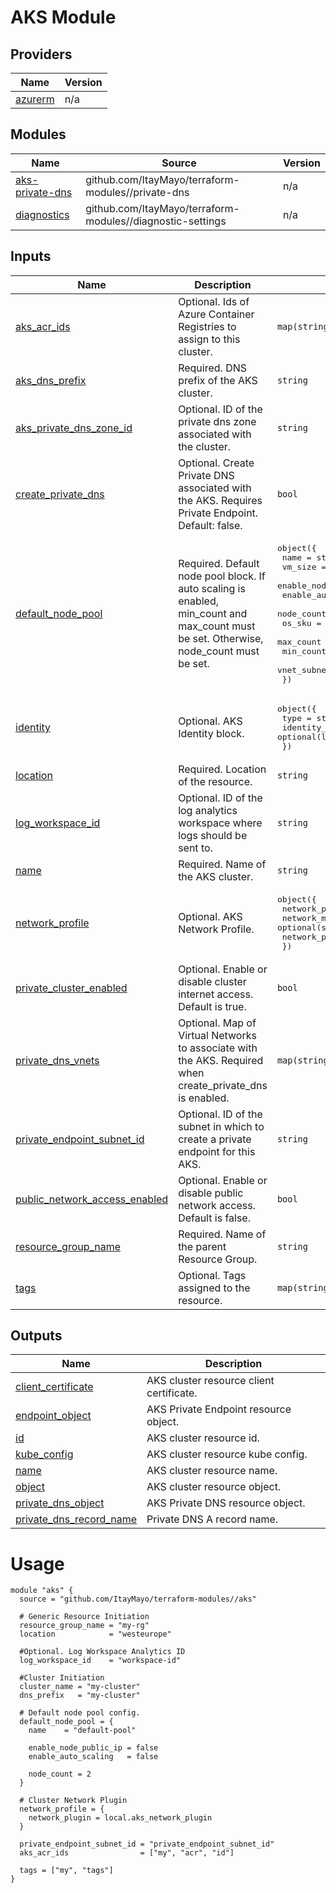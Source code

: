 <!-- BEGIN_TF_DOCS -->
# AKS Module

## Providers

| Name | Version |
|------|---------|
| <a name="provider_azurerm"></a> [azurerm](#provider\_azurerm) | n/a |

## Modules

| Name | Source | Version |
|------|--------|---------|
| <a name="module_aks-private-dns"></a> [aks-private-dns](#module\_aks-private-dns) | github.com/ItayMayo/terraform-modules//private-dns | n/a |
| <a name="module_diagnostics"></a> [diagnostics](#module\_diagnostics) | github.com/ItayMayo/terraform-modules//diagnostic-settings | n/a |

## Inputs

| Name | Description | Type | Default | Required |
|------|-------------|------|---------|:--------:|
| <a name="input_aks_acr_ids"></a> [aks\_acr\_ids](#input\_aks\_acr\_ids) | Optional. Ids of Azure Container Registries to assign to this cluster. | `map(string)` | `null` | no |
| <a name="input_aks_dns_prefix"></a> [aks\_dns\_prefix](#input\_aks\_dns\_prefix) | Required. DNS prefix of the AKS cluster. | `string` | n/a | yes |
| <a name="input_aks_private_dns_zone_id"></a> [aks\_private\_dns\_zone\_id](#input\_aks\_private\_dns\_zone\_id) | Optional. ID of the private dns zone associated with the cluster. | `string` | `null` | no |
| <a name="input_create_private_dns"></a> [create\_private\_dns](#input\_create\_private\_dns) | Optional. Create Private DNS associated with the AKS. Requires Private Endpoint. Default: false. | `bool` | `false` | no |
| <a name="input_default_node_pool"></a> [default\_node\_pool](#input\_default\_node\_pool) | Required. Default node pool block. If auto scaling is enabled, min\_count and max\_count must be set. Otherwise, node\_count must be set. | <pre>object({<br>    name                  = string<br>    vm_size               = string<br>    enable_node_public_ip = bool<br>    enable_auto_scaling   = bool<br>    node_count            = optional(number)<br>    os_sku                = optional(string)<br>    max_count             = optional(number)<br>    min_count             = optional(number)<br>    vnet_subnet_id        = optional(string)<br>  })</pre> | n/a | yes |
| <a name="input_identity"></a> [identity](#input\_identity) | Optional. AKS Identity block. | <pre>object({<br>    type         = string<br>    identity_ids = optional(list(string))<br>  })</pre> | `null` | no |
| <a name="input_location"></a> [location](#input\_location) | Required. Location of the resource. | `string` | n/a | yes |
| <a name="input_log_workspace_id"></a> [log\_workspace\_id](#input\_log\_workspace\_id) | Optional. ID of the log analytics workspace where logs should be sent to. | `string` | `null` | no |
| <a name="input_name"></a> [name](#input\_name) | Required. Name of the AKS cluster. | `string` | n/a | yes |
| <a name="input_network_profile"></a> [network\_profile](#input\_network\_profile) | Optional. AKS Network Profile. | <pre>object({<br>    network_plugin = string<br>    network_mode   = optional(string)<br>    network_policy = optional(string)<br>  })</pre> | `null` | no |
| <a name="input_private_cluster_enabled"></a> [private\_cluster\_enabled](#input\_private\_cluster\_enabled) | Optional. Enable or disable cluster internet access. Default is true. | `bool` | `true` | no |
| <a name="input_private_dns_vnets"></a> [private\_dns\_vnets](#input\_private\_dns\_vnets) | Optional. Map of Virtual Networks to associate with the AKS. Required when create\_private\_dns is enabled. | `map(string)` | `null` | no |
| <a name="input_private_endpoint_subnet_id"></a> [private\_endpoint\_subnet\_id](#input\_private\_endpoint\_subnet\_id) | Optional. ID of the subnet in which to create a private endpoint for this AKS. | `string` | `null` | no |
| <a name="input_public_network_access_enabled"></a> [public\_network\_access\_enabled](#input\_public\_network\_access\_enabled) | Optional. Enable or disable public network access. Default is false. | `bool` | `false` | no |
| <a name="input_resource_group_name"></a> [resource\_group\_name](#input\_resource\_group\_name) | Required. Name of the parent Resource Group. | `string` | n/a | yes |
| <a name="input_tags"></a> [tags](#input\_tags) | Optional. Tags assigned to the resource. | `map(string)` | `null` | no |

## Outputs

| Name | Description |
|------|-------------|
| <a name="output_client_certificate"></a> [client\_certificate](#output\_client\_certificate) | AKS cluster resource client certificate. |
| <a name="output_endpoint_object"></a> [endpoint\_object](#output\_endpoint\_object) | AKS Private Endpoint resource object. |
| <a name="output_id"></a> [id](#output\_id) | AKS cluster resource id. |
| <a name="output_kube_config"></a> [kube\_config](#output\_kube\_config) | AKS cluster resource kube config. |
| <a name="output_name"></a> [name](#output\_name) | AKS cluster resource name. |
| <a name="output_object"></a> [object](#output\_object) | AKS cluster resource object. |
| <a name="output_private_dns_object"></a> [private\_dns\_object](#output\_private\_dns\_object) | AKS Private DNS resource object. |
| <a name="output_private_dns_record_name"></a> [private\_dns\_record\_name](#output\_private\_dns\_record\_name) | Private DNS A record name. |

# Usage

```
module "aks" {
  source = "github.com/ItayMayo/terraform-modules//aks"

  # Generic Resource Initiation
  resource_group_name = "my-rg"
  location            = "westeurope"

  #Optional. Log Workspace Analytics ID
  log_workspace_id    = "workspace-id"

  #Cluster Initiation
  cluster_name = "my-cluster"
  dns_prefix   = "my-cluster"

  # Default node pool config.
  default_node_pool = {
    name    = "default-pool"

    enable_node_public_ip = false
    enable_auto_scaling   = false

    node_count = 2
  }

  # Cluster Network Plugin
  network_profile = {
    network_plugin = local.aks_network_plugin
  }

  private_endpoint_subnet_id = "private_endpoint_subnet_id"
  aks_acr_ids                = ["my", "acr", "id"]

  tags = ["my", "tags"]
}

```
<!-- END_TF_DOCS -->